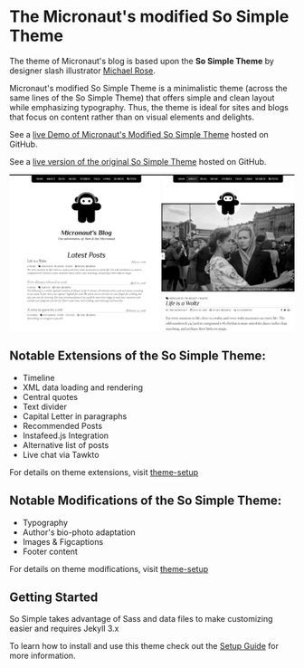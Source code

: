 # The Micronaut's modified So Simple Theme 

The theme of Micronaut's blog is based upon the  **So Simple Theme**  by designer slash illustrator [Michael Rose](http://mademistakes.com).

Micronaut's modified So Simple Theme is a minimalistic theme (across the same lines of the So Simple Theme) that offers simple and clean layout while emphasizing typography. Thus, the theme is ideal for sites and blogs that focus on content rather than on visual elements and delights.

See a [live Demo of Micronaut's Modified So Simple Theme](http://themicronaut.github.io/) hosted on GitHub.

See a [live version of the original So Simple Theme](http://mmistakes.github.io/so-simple-theme/) hosted on GitHub.

![screenshot of So Simple Theme](/images/so-simple-theme-preview.jpg)

## Notable Extensions of the So Simple Theme:
* Timeline
* XML data loading and rendering
* Central quotes
* Text divider
* Capital Letter in paragraphs
* Recommended Posts
* Instafeed.js Integration
* Alternative list of posts
* Live chat via Tawkto

For details on theme extensions, visit [theme-setup](http://themicronaut.github.io/theme-setup/#alehs-customizations)

## Notable Modifications of the So Simple Theme:
* Typography
* Author's bio-photo adaptation
* Images & Figcaptions
* Footer content

For details on theme modifications, visit [theme-setup](http://themicronaut.github.io/theme-setup/#alehs-customizations)

## Getting Started
So Simple takes advantage of Sass and data files to make customizing easier and requires Jekyll 3.x

To learn how to install and use this theme check out the [Setup Guide](http://themicronaut.github.io/theme-setup/) for more information.



